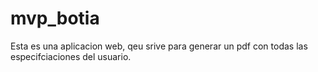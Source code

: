 # mvp_botia

Esta es una aplicacion web, qeu srive para generar un pdf con todas las especifciaciones del usuario.